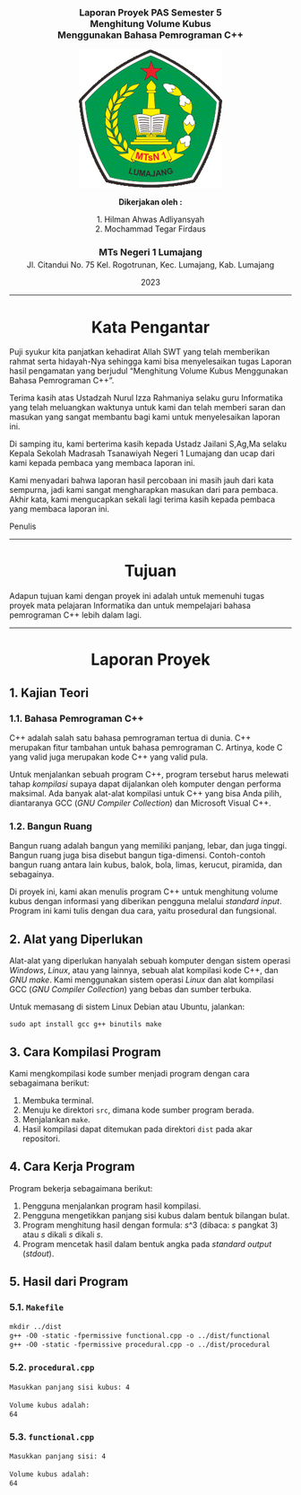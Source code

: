<style>[c]{text-align:center}</style>

<div c=""><h3>

Laporan Proyek PAS Semester 5\
Menghitung Volume Kubus\
Menggunakan Bahasa Pemrograman C++

</h3></div c="">

<div c="">

![Lambang MTs Negeri 1 Lumajang](_assets/logo_mtsn.gif)

</div c="">

<div c="">

**Dikerjakan oleh :**

1\. Hilman Ahwas Adliyansyah\
2\. Mochammad Tegar Firdaus

</div c="">

<div c="">

<h3 style="margin-bottom:0.25em">MTs Negeri 1 Lumajang</h3>
<address style="font-style:normal">Jl. Citandui No. 75 Kel. Rogotrunan, Kec. Lumajang, Kab. Lumajang</address>

2023

</div c="">

------------------------------------------------------------------

<div c="">

# Kata Pengantar

</div c="">

Puji syukur kita panjatkan kehadirat Allah SWT yang telah memberikan rahmat serta hidayah-Nya sehingga kami bisa menyelesaikan tugas Laporan hasil pengamatan yang berjudul “Menghitung Volume Kubus Menggunakan Bahasa Pemrograman C++”. 

Terima kasih atas  Ustadzah Nurul Izza Rahmaniya selaku guru Informatika yang telah meluangkan waktunya untuk kami dan telah memberi saran dan masukan yang sangat membantu bagi kami untuk menyelesaikan laporan ini.

Di samping itu, kami berterima kasih kepada Ustadz Jailani S,Ag,Ma selaku Kepala Sekolah Madrasah Tsanawiyah Negeri 1 Lumajang dan ucap dari kami kepada pembaca yang membaca laporan ini.

Kami menyadari bahwa laporan hasil percobaan ini masih jauh dari kata sempurna, jadi kami sangat mengharapkan masukan dari para pembaca. Akhir kata, kami mengucapkan sekali lagi terima kasih kepada pembaca yang membaca laporan ini.

Penulis

------------------------------------------------------------------

<div c="">

# Tujuan

</div c="">

Adapun tujuan kami dengan proyek ini adalah untuk memenuhi tugas proyek mata pelajaran Informatika dan untuk mempelajari bahasa pemrograman C++ lebih dalam lagi.

------------------------------------------------------------------

<div c="">

# Laporan Proyek

</div c="">

## 1. Kajian Teori

### 1.1. Bahasa Pemrograman C++

C++ adalah salah satu bahasa pemrograman tertua di dunia. C++ merupakan fitur tambahan untuk bahasa pemrograman C. Artinya, kode C yang valid juga merupakan kode C++ yang valid pula.

Untuk menjalankan sebuah program C++, program tersebut harus melewati tahap _kompilasi_ supaya dapat dijalankan oleh komputer dengan performa maksimal. Ada banyak alat-alat kompilasi untuk C++ yang bisa Anda pilih, diantaranya GCC (_GNU Compiler Collection_) dan Microsoft Visual C++.

### 1.2. Bangun Ruang

Bangun ruang adalah bangun yang memiliki panjang, lebar, dan juga tinggi. Bangun ruang juga bisa disebut bangun tiga-dimensi. Contoh-contoh bangun ruang antara lain kubus, balok, bola, limas, kerucut, piramida, dan sebagainya.

Di proyek ini, kami akan menulis program C++ untuk menghitung volume kubus dengan informasi yang diberikan pengguna melalui _standard input_. Program ini kami tulis dengan dua cara, yaitu prosedural dan fungsional.

## 2. Alat yang Diperlukan

Alat-alat yang diperlukan hanyalah sebuah komputer dengan sistem operasi _Windows_, _Linux_, atau yang lainnya, sebuah alat kompilasi kode C++, dan _GNU make_. Kami menggunakan sistem operasi _Linux_ dan alat kompilasi GCC (_GNU Compiler Collection_) yang bebas dan sumber terbuka.

Untuk memasang di sistem Linux Debian atau Ubuntu, jalankan:

```
sudo apt install gcc g++ binutils make
```

## 3. Cara Kompilasi Program

Kami mengkompilasi kode sumber menjadi program dengan cara sebagaimana berikut:

1. Membuka terminal.
2. Menuju ke direktori `src`, dimana kode sumber program berada.
3. Menjalankan `make`.
4. Hasil kompilasi dapat ditemukan pada direktori `dist` pada akar repositori.


## 4. Cara Kerja Program

Program bekerja sebagaimana berikut:

1. Pengguna menjalankan program hasil kompilasi.
2. Pengguna mengetikkan panjang sisi kubus dalam bentuk bilangan bulat.
3. Program menghitung hasil dengan formula: _s_^3 (dibaca: _s_ pangkat 3) atau _s_ dikali _s_ dikali _s_.
4. Program mencetak hasil dalam bentuk angka pada _standard output_ (_stdout_).

## 5. Hasil dari Program

### 5.1. `Makefile`

```
mkdir ../dist
g++ -O0 -static -fpermissive functional.cpp -o ../dist/functional
g++ -O0 -static -fpermissive procedural.cpp -o ../dist/procedural
```

### 5.2. `procedural.cpp`

```
Masukkan panjang sisi kubus: 4

Volume kubus adalah: 
64
```

### 5.3. `functional.cpp`

```
Masukkan panjang sisi: 4

Volume kubus adalah: 
64
```
